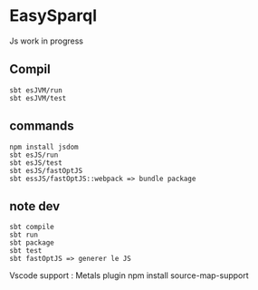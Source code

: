 # EasySparql

Js work in progress

## Compil

```
sbt esJVM/run
sbt esJVM/test
```

## commands
```
npm install jsdom
sbt esJS/run
sbt esJS/test
sbt esJS/fastOptJS
sbt essJS/fastOptJS::webpack => bundle package
```

## note dev

```
sbt compile
sbt run
sbt package
sbt test
sbt fastOptJS => generer le JS
```

Vscode support : Metals plugin
npm install source-map-support